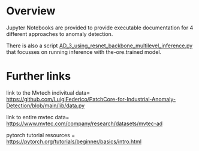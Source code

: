 # Overview
Jupyter Notebooks are provided to provide executable documentation for 4 different approaches to anomaly detection.

There is also a script [AD_3_using_resnet_backbone_multilevel_inference.py](./AD_3_using_resnet_backbone_multilevel_inference.py) that focusses on running inference with the-ore.trained model.

# Further links
link to the Mvtech indivitual data= https://github.com/LuigiFederico/PatchCore-for-Industrial-Anomaly-Detection/blob/main/lib/data.py

link to entire mvtec data= https://www.mvtec.com/company/research/datasets/mvtec-ad

pytorch tutorial resources = https://pytorch.org/tutorials/beginner/basics/intro.html 

